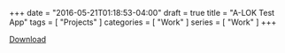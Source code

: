 +++
date = "2016-05-21T01:18:53-04:00"
draft = true
title = "A-LOK Test App"
tags = [ "Projects" ]
categories = [ "Work" ]
series = [ "Work" ]
+++

[Download](https://build.phonegap.com/apps/2079441/download/android)

